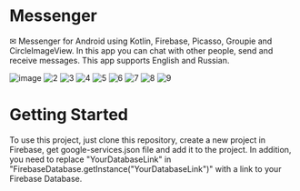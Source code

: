 # Messenger
✉ Messenger for Android using Kotlin, Firebase, Picasso, Groupie and CircleImageView. In this app you can chat with other people, send and receive messages.
This app supports English and Russian.

![image](https://user-images.githubusercontent.com/76612421/145778307-4f96aa16-8093-416d-9e8a-b5787fd4115b.png)
![2](https://user-images.githubusercontent.com/76612421/145776961-d5365910-ae06-4d07-a700-e1efb0d3b71a.png)
![3](https://user-images.githubusercontent.com/76612421/145776968-3db527a6-56d3-4ecb-9497-ecdd9194a941.png) ![4](https://user-images.githubusercontent.com/76612421/145776980-b81b6a8b-4bb7-454c-82c4-f6c898ce8819.png)
![5](https://user-images.githubusercontent.com/76612421/145776995-278a7e46-32f1-478b-963d-08e8e9b615ca.png) ![6](https://user-images.githubusercontent.com/76612421/145777004-518dc27f-b02e-4b81-95ba-8b25dcb830ab.png)
![7](https://user-images.githubusercontent.com/76612421/145777011-37f1cf19-d10e-4e7c-9ee1-40e5579c7a43.png) ![8](https://user-images.githubusercontent.com/76612421/145777027-12255eb2-b80b-4f74-950e-6ffd10d65644.png)
![9](https://user-images.githubusercontent.com/76612421/145777036-ba6bb503-b499-45a9-8bdd-06e0a2136f6d.png)


# Getting Started
To use this project, just clone this repository, create a new project in Firebase, get google-services.json file and add it to the project. 
In addition, you need to replace "YourDatabaseLink" in "FirebaseDatabase.getInstance("YourDatabaseLink")" with a link to your Firebase Database.

